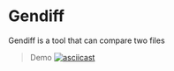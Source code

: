 # Gendiff

Gendiff is a tool that can compare two files

>Demo
[![asciicast](https://asciinema.org/a/AVgGlJJXhj1JoClK6KmxcxUF9.svg)](https://asciinema.org/a/AVgGlJJXhj1JoClK6KmxcxUF9)